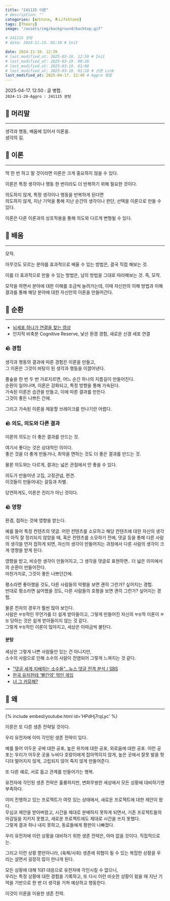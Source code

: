 ```yaml
---
title: "241125 이론"
# description: ""
categories: [🪨Stone, 🏝️LifeStone]
tags: [Theory]
image: "/assets/img/background/backtop.gif"

# 241115 분탕
# date: 2024-11-15. 01:18 # Init

date: 2024-11-18. 12:30
# last_modified_at: 2025-03-18. 12:59 # Init
# last_modified_at: 2025-03-19. 00:26
# last_modified_at: 2025-03-19. 01:08
# last_modified_at: 2025-03-19. 01:28 # 순환 Link
last_modified_at: 2025-04-17. 12:48 # Aggro 병합
---
```


2025-04-17. 12:50 : 글 병합.  
`2024-11-28-Aggro : 241115 분탕`  

## 🗿 머리말

---

생각과 행동, 배움에 있어서 이론을.  
생각의 길.  

## 🗿 이론

---

딱 한 번 하고 말 것이라면 이론은 크게 중요하지 않을 수 있다.  

이론은 특정 생각이나 행동 한 번이라도 더 반복하기 위해 필요한 것이다.  

의도하지 않게, 특정 생각이나 행동을 반복하게 된다면  
의도하지 않게, 지난 기억을 통해 지난 순간의 생각이나 판단, 선택을 이론으로 만들 수 있다.  

이론은 다른 이론과의 상호작용을 통해 의도와 다르게 변형될 수 있다.  

## 🗿 배움

---

모작.  

아무것도 모르는 분야를 효과적으로 배울 수 있는 방법은, 결국 직접 해보는 것.  

이를 더 효과적으로 만들 수 있는 방법은, 남의 방법을 그대로 따라해보는 것. 즉, 모작.  

모작을 하면서 분야에 대한 이해를 조금씩 늘려가는데, 이때 자신만의 이해 방법과 이해 결과를 통해 해당 분야에 대한 자신만의 이론을 만들어간다.  

## 🗿 순환

---

- [뇌세포 하나가 연결을 찾는 영상](https://old.reddit.com/r/interestingasfuck/comments/10i0dn3/single_brain_cell_looking_for_a_connection/)
- 인지적 비축분 Cognitive Reserve, 낯선 환경 경험, 새로운 신경 세포 연결

### 🪨 경험

생각과 행동의 결과에 따른 경험은 이론을 만들고,  
그 이론은 그것이 바탕이 된 생각과 행동을 이끌어낸다.  

풀숲을 한 번 두 번 가로지르면, 어느 순간 하나의 지름길이 만들어진다.  
순환이 일어나며, 이론은 강화되고, 특정 방향을 통해 가속된다.  
가속된 이론은 습관을 만들고, 이에 따른 결과를 만든다.  
그것이 좋든 나쁘든 간에.  

그리고 가속된 이론을 제동할 브레이크를 만나기란 어렵다.  

### 🪨 의도, 의도와 다른 결과

이론의 의도는 더 좋은 결과를 만드는 것.  

여기서 좋다는 것은 상대적인 의미다.  
좋은 것을 더 좋게 만들거나, 최악을 면하는 것도 더 좋은 결과를 만드는 것.  

물론 의도와는 다르게, 결과는 넓은 관점에서 안 좋을 수 있다.  

의도가 만들어낸 고집, 고정관념, 편견.  
이것들이 만들어내는 갈등과 차별.  

당연하게도, 이론은 진리가 아닌 것이다.  

### 🪨 영향

환경, 접하는 것에 영향을 받는다.  

예를 들어 특정 컨텐츠의 댓글. 어떤 컨텐츠를 소모하고 해당 컨텐츠에 대한 자신의 생각이 아직 잘 정리되지 않았을 때, 혹은 컨텐츠를 소모하기 전에, 댓글 등을 통해 다른 사람의 생각을 먼저 접하게 되면, 자신의 생각이 만들어지는 과정에서 다른 사람의 생각이 크게 영향을 받게 된다.  

영향을 받고, 비슷한 생각이 만들어지고, 그 생각을 댓글로 표현하면.. 더 넓은 의미에서의 순환이 만들어진다.  
마찬가지로, 그것이 좋든 나쁘던간에.  

평소라면 좋아했을 것도, 다른 사람들의 악평을 보면 괜히 그런가? 싶어지는 경험.  
반대로 평소라면 싫어했을 것도, 다른 사람들의 호평을 보면 괜히 그런가? 싶어지는 경험.  

물론 전자의 경우가 훨씬 많아 보인다.  
사람은 `부정`적인 무언가를 더 쉽게 받아들이고, 그렇게 만들어진 자신의 `부정`적 이론이 `부정` 당하는 것은 쉽게 받아들이지 않는 것 같다.  
그렇게 `부정`적인 이론이 많아지고, 세상은 이따금씩 불탄다.  

#### 분탕

세상은 그렇게 나쁜 사람들만 있는 건 아니지만,  
소수의 사람으로 인해 소수의 사람이 전염되어 그렇게 느껴지는 것 같다.  

- ["댓글 세계 지배하는 소수들"…뉴스 댓글 전격 분석 / SBS](https://youtu.be/3t-2F30S8fY?si=Q8FLUUkKw_XKiHRl)
- [한국 유저한테 '빨간약' 먹인 게임](https://youtube.com/shorts/ZXosx6107ro?si=OUjcFlVt9BcZ-qMT)
- [너 그 커뮤해?](https://youtu.be/N2CuVR5wrg0?si=oyWiKOFkaTGUCdUQ)


## 🗿 왜

---

{% include embed/youtube.html id='HPdHj7rqLyc' %}

이론은 또 다른 생존 전략일 것이다.  

우리 유전자에 이미 각인된 생존 전략이 있다.  

예를 들어 어두운 곳에 대한 공포, 높은 위치에 대한 공포, 외로움에 대한 공포.
이런 공포는 우리가 어두운 곳을 누비다 호랑이에게 잡아먹히지 않게, 높은 곳에서 잘못 발을 헛디뎌 떨어지지 않게, 고립되지 않어 죽지 않게 만들어준다.  

또 다른 예로, 서로 돕고 관계를 만들어가는 행복.  

유전자에 각인된 생존 전략은 훌륭하지만, 변화무쌍한 세상에서 모든 상황에 대비하기엔 부족하다.  

이미 진행하고 있는 프로젝트가 여럿 있는 상태에서, 새로운 프로젝트에 대한 제안이 왔다.  
무심코 제안을 받아버렸고, 시간을 제대로 분배하지 못하게 되면서, 기존 프로젝트들의 마감일을 지키지 못했고, 새로운 프로젝트에도 제대로 시간을 쓰지 못했다.  
그렇게 결과 하나 내지 못하고, 동료들에게 평판이 나빠졌다.  

우리 유전자에 이런 상황을 대비하기 위한 생존 전략은, 아마 없을 것이다. 직접적으로는.  

그리고 이런 상황 뿐만아니라, (육체/사회) 생존에 위협이 될 수 있는 복잡한 상황을 우리는 살면서 굉장히 많이 만나게 된다.  

모든 상황에 대해 1대1 대응으로 유전자에 각인시킬 수 없으니,  
우리는 특정 상황에 대한 경험을 기록하고, 또 다시 이런 비슷한 상황이 왔을 때 지난 기억을 기반으로 한 번 더 생각을 거쳐 예상하고 행동한다.  

이것이 이론을 이용한 생존 전략.  
